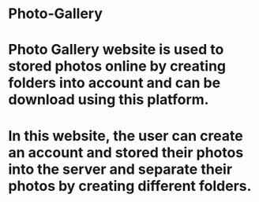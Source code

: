 # Photo-Gallery
# Photo Gallery website is used to stored photos online by creating folders into account and can be download using this platform.
# In this website, the user can create an account and stored their photos into the server and separate their photos by creating different folders.
